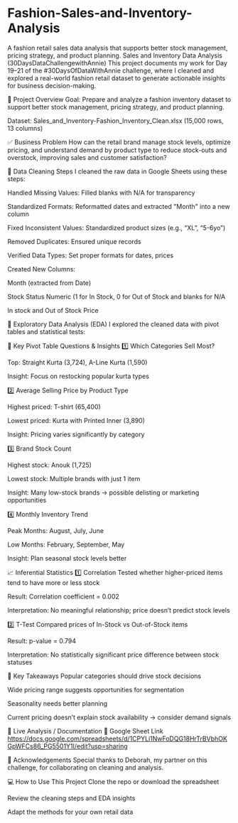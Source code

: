 # Fashion-Sales-and-Inventory-Analysis
A fashion retail sales data analysis that supports better stock management, pricing strategy, and product planning.
Sales and Inventory Data Analysis (30DaysDataChallengewithAnnie)
This project documents my work for Day 19–21 of the #30DaysOfDataWithAnnie challenge, where I cleaned and explored a real-world fashion retail dataset to generate actionable insights for business decision-making.

🌟 Project Overview
Goal: Prepare and analyze a fashion inventory dataset to support better stock management, pricing strategy, and product planning.

Dataset: Sales_and_Inventory-Fashion_Inventory_Clean.xlsx (15,000 rows, 13 columns)

✅ Business Problem
How can the retail brand manage stock levels, optimize pricing, and understand demand by product type to reduce stock-outs and overstock, improving sales and customer satisfaction?

🧹 Data Cleaning Steps
I cleaned the raw data in Google Sheets using these steps:

Handled Missing Values: Filled blanks with N/A for transparency

Standardized Formats: Reformatted dates and extracted "Month" into a new column

Fixed Inconsistent Values: Standardized product sizes (e.g., “XL”, “5-6yo”)

Removed Duplicates: Ensured unique records

Verified Data Types: Set proper formats for dates, prices

Created New Columns:

Month (extracted from Date)

Stock Status Numeric (1 for In Stock, 0 for Out of Stock and blanks for N/A

In stock and Out of Stock Price

🔎 Exploratory Data Analysis (EDA)
I explored the cleaned data with pivot tables and statistical tests:

📌 Key Pivot Table Questions & Insights
1️⃣ Which Categories Sell Most?

Top: Straight Kurta (3,724), A-Line Kurta (1,590)

Insight: Focus on restocking popular kurta types

2️⃣ Average Selling Price by Product Type

Highest priced: T-shirt (65,400)

Lowest priced: Kurta with Printed Inner (3,890)

Insight: Pricing varies significantly by category

3️⃣ Brand Stock Count

Highest stock: Anouk (1,725)

Lowest stock: Multiple brands with just 1 item

Insight: Many low-stock brands → possible delisting or marketing opportunities

4️⃣ Monthly Inventory Trend

Peak Months: August, July, June

Low Months: February, September, May

Insight: Plan seasonal stock levels better

📈 Inferential Statistics
1️⃣ Correlation
Tested whether higher-priced items tend to have more or less stock

Result: Correlation coefficient = 0.002

Interpretation: No meaningful relationship; price doesn’t predict stock levels

2️⃣ T-Test
Compared prices of In-Stock vs Out-of-Stock items

Result: p-value = 0.794

Interpretation: No statistically significant price difference between stock statuses

📌 Key Takeaways
Popular categories should drive stock decisions

Wide pricing range suggests opportunities for segmentation

Seasonality needs better planning

Current pricing doesn’t explain stock availability → consider demand signals

🔗 Live Analysis / Documentation
📑 Google Sheet Link https://docs.google.com/spreadsheets/d/1CPYLi1NwFoDQG18HrTrBVbhOKGpWFCs86_PG5501Y1I/edit?usp=sharing

🤝 Acknowledgements
Special thanks to Deborah, my partner on this challenge, for collaborating on cleaning and analysis.

💻 How to Use This Project
Clone the repo or download the spreadsheet

Review the cleaning steps and EDA insights

Adapt the methods for your own retail data

